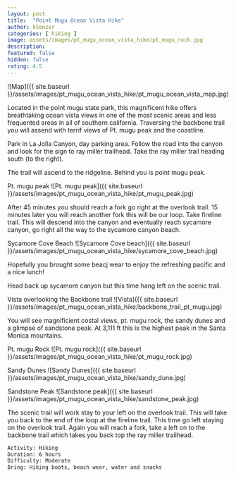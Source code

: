 ```yaml
---
layout: post
title:  "Point Mugu Ocean Vista Hike"
author: ktenzer
categories: [ hiking ]
image: assets/images/pt_mugu_ocean_vista_hike/pt_mugu_rock.jpg
description: 
featured: false
hidden: false
rating: 4.5
---
```

![Map]({{ site.baseurl }}/assets/images/pt_mugu_ocean_vista_hike/pt_mugu_ocean_vista_map.jpg)

Located in the point mugu state park, this magnificent hike offers breathtaking ocean vista views in one of the most scenic areas and less frequented areas in all of southern california. Traversing the backbone trail you will assend with terrif views of Pt. mugu peak and the coastline.

Park in La Jolla Canyon, day parking area. Follow the road into the canyon and look for the sign to ray miller trailhead. Take the ray miller trail heading south (to the right).

The trail will ascend to the ridgeline. Behind you is point mugu peak.

Pt. mugu peak
![Pt. mugu peak]({{ site.baseurl }}/assets/images/pt_mugu_ocean_vista_hike/pt_mugu_peak.jpg)

After 45 minutes you should reach a fork go right at the overlook trail. 15 minutes later you will reach another fork this will be our loop. Take fireline trail. This will descend into the canyon and eventually reach sycamore canyon, go right all the way to the sycamore canyon beach.

Sycamore Cove Beach
![Sycamore Cove beach]({{ site.baseurl }}/assets/images/pt_mugu_ocean_vista_hike/sycamore_cove_beach.jpg)

Hopefully you brought some beacj wear to enjoy the refreshing pacific and a nice lunch!

Head back up sycamore canyon but this time hang left on the scenic trail. 

Vista overlooking the Backbone trail
![Vista]({{ site.baseurl }}/assets/images/pt_mugu_ocean_vista_hike/backbone_trail_pt_mugu.jpg)

You will see magnificient costal views, pt. mugu rock, the sandy dunes and a glimpse of sandstone peak. At 3,111 ft this is the highest peak in the Santa Monica mountains.

Pt. mugu Rock
![Pt. mugu rock]({{ site.baseurl }}/assets/images/pt_mugu_ocean_vista_hike/pt_mugu_rock.jpg)

Sandy Dunes
![Sandy Dunes]({{ site.baseurl }}/assets/images/pt_mugu_ocean_vista_hike/sandy_dune.jpg)

Sandstone Peak
![Sandstone peak]({{ site.baseurl }}/assets/images/pt_mugu_ocean_vista_hike/sandstone_peak.jpg)

The scenic trail will work stay to your left on the overlook trail. This will take you back to the end of the loop at the fireline trail. This time go left staying on the overlook trail. Again you will reach a fork, take a left on to the backbone trail which takes you back top the ray miller trailhead.

```html
Activity: Hiking
Duration: 6 hours
Difficulty: Moderate
Bring: Hiking boots, beach wear, water and snacks
```

